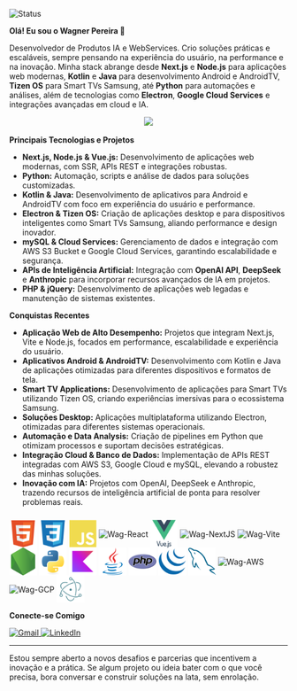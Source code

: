 ![Status](./url)

**Olá! Eu sou o Wagner Pereira 👋**

  

Desenvolvedor de Produtos IA e WebServices. Crio soluções práticas e escaláveis, sempre pensando na experiência do usuário, na performance e na inovação. Minha stack abrange desde **Next.js** e **Node.js** para aplicações web modernas, **Kotlin** e **Java** para desenvolvimento Android e AndroidTV, **Tizen OS** para Smart TVs Samsung, até **Python** para automações e análises, além de tecnologias como **Electron**, **Google Cloud Services** e integrações avançadas em cloud e IA.

<div align="center">
  <a href="https://github.com/wagnerpereiradev">
    <img height="150em" src="https://github-readme-stats.vercel.app/api/top-langs/?username=wagnerpereiradev&layout=compact&langs_count=7&text_color=ffffff&title_color=ffee32&bg_color=080708&border_radius=20px&border_color=ffd100"/>
  </a>
</div>

**Principais Tecnologias e Projetos**

- **Next.js, Node.js & Vue.js:** Desenvolvimento de aplicações web modernas, com SSR, APIs REST e integrações robustas.
- **Python:** Automação, scripts e análise de dados para soluções customizadas.
- **Kotlin & Java:** Desenvolvimento de aplicativos para Android e AndroidTV com foco em experiência do usuário e performance.
- **Electron & Tizen OS:** Criação de aplicações desktop e para dispositivos inteligentes como Smart TVs Samsung, aliando performance e design inovador.
- **mySQL & Cloud Services:** Gerenciamento de dados e integração com AWS S3 Bucket e Google Cloud Services, garantindo escalabilidade e segurança.
- **APIs de Inteligência Artificial:** Integração com **OpenAI API**, **DeepSeek** e **Anthropic** para incorporar recursos avançados de IA em projetos.
- **PHP & jQuery:** Desenvolvimento de aplicações web legadas e manutenção de sistemas existentes.

**Conquistas Recentes**

- **Aplicação Web de Alto Desempenho:** Projetos que integram Next.js, Vite e Node.js, focados em performance, escalabilidade e experiência do usuário.
- **Aplicativos Android & AndroidTV:** Desenvolvimento com Kotlin e Java de aplicações otimizadas para diferentes dispositivos e formatos de tela.
- **Smart TV Applications:** Desenvolvimento de aplicações para Smart TVs utilizando Tizen OS, criando experiências imersivas para o ecossistema Samsung.
- **Soluções Desktop:** Aplicações multiplataforma utilizando Electron, otimizadas para diferentes sistemas operacionais.
- **Automação e Data Analysis:** Criação de pipelines em Python que otimizam processos e suportam decisões estratégicas.
- **Integração Cloud & Banco de Dados:** Implementação de APIs REST integradas com AWS S3, Google Cloud e mySQL, elevando a robustez das minhas soluções.
- **Inovação com IA:** Projetos com OpenAI, DeepSeek e Anthropic, trazendo recursos de inteligência artificial de ponta para resolver problemas reais.

<div style="display: inline-block; margin-top: 10px;">
  <img align="center" alt="Wag-HTML" width="50" src="https://raw.githubusercontent.com/devicons/devicon/master/icons/html5/html5-original.svg">
  <img align="center" alt="Wag-CSS" width="50" src="https://raw.githubusercontent.com/devicons/devicon/master/icons/css3/css3-original.svg">
  <img align="center" alt="Wag-JS" width="50" src="https://raw.githubusercontent.com/devicons/devicon/master/icons/javascript/javascript-plain.svg">
  <img align="center" alt="Wag-React" width="50" src="https://cdn.jsdelivr.net/gh/devicons/devicon/icons/react/react-original-wordmark.svg"/>
  <img align="center" alt="Wag-Vue" width="50" src="https://raw.githubusercontent.com/devicons/devicon/master/icons/vuejs/vuejs-original-wordmark.svg">
  <img align="center" alt="Wag-NextJS" width="50" src="https://cdn.jsdelivr.net/gh/devicons/devicon/icons/nextjs/nextjs-original.svg">
  <img align="center" alt="Wag-Vite" width="50" src="https://vitejs.dev/logo.svg">
  <img align="center" alt="Wag-NodeJS" width="50" src="https://raw.githubusercontent.com/devicons/devicon/master/icons/nodejs/nodejs-original.svg">
  <img align="center" alt="Wag-Python" width="50" src="https://raw.githubusercontent.com/devicons/devicon/master/icons/python/python-original.svg">
  <img align="center" alt="Wag-Kotlin" width="50" src="https://raw.githubusercontent.com/devicons/devicon/master/icons/kotlin/kotlin-original.svg">
  <img align="center" alt="Wag-Java" width="50" src="https://raw.githubusercontent.com/devicons/devicon/master/icons/java/java-original.svg">
  <img align="center" alt="Wag-PHP" width="50" src="https://raw.githubusercontent.com/devicons/devicon/master/icons/php/php-original.svg">
  <img align="center" alt="Wag-jQuery" width="50" src="https://raw.githubusercontent.com/devicons/devicon/master/icons/jquery/jquery-original.svg">
  <img align="center" alt="Wag-MySQL" width="50" src="https://raw.githubusercontent.com/devicons/devicon/master/icons/mysql/mysql-original.svg">
  <img align="center" alt="Wag-AWS" width="50" src="https://a0.awsstatic.com/libra-css/images/logos/aws_smile-header-desktop-en-white_59x35@2x.png">
  <img align="center" alt="Wag-GCP" width="50" src="https://www.vectorlogo.zone/logos/google_cloud/google_cloud-icon.svg">
  <img align="center" alt="Wag-Electron" width="50" src="https://raw.githubusercontent.com/devicons/devicon/master/icons/electron/electron-original.svg">
</div>

**Conecte-se Comigo**

<div>
  <a href="mailto:wagnerpereiradev@gmail.com" target="_blank">
    <img src="https://img.shields.io/badge/Gmail-000000?style=for-the-badge&logo=gmail&logoColor=ffd100" alt="Gmail">
  </a>
  <a href="https://www.linkedin.com/in/owrp/" target="_blank">
    <img src="https://img.shields.io/badge/LinkedIn-000000?style=for-the-badge&logo=linkedin&logoColor=ffd100" alt="LinkedIn">
  </a>
</div>

---

Estou sempre aberto a novos desafios e parcerias que incentivem a inovação e a prática. Se algum projeto ou ideia bater com o que você precisa, bora conversar e construir soluções na lata, sem enrolação.
